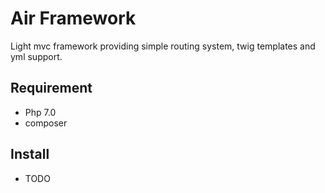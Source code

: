 # Air Framework
Light mvc framework providing simple routing system, twig templates and yml support.

Requirement
-----------
* Php 7.0
* composer

Install
---------
* TODO